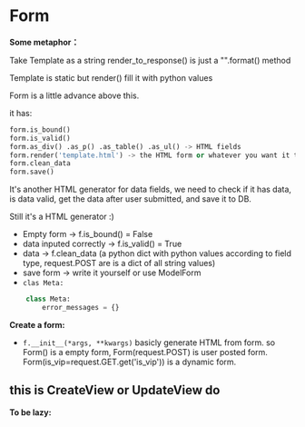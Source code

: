 # Form

**Some metaphor：**

Take Template as a string
render_to_response() is just a "".format() method

Template is static but render() fill it with python values

Form is a little advance above this.

it has:
```py
form.is_bound()
form.is_valid()
form.as_div() .as_p() .as_table() .as_ul() -> HTML fields
form.render('template.html') -> the HTML form or whatever you want it to look like
form.clean_data
form.save()
```

It's another HTML generator for data fields, we need to check if it has data, is data valid, get the data after user submitted, and save it to DB.

Still it's a HTML generator :)

- Empty form -> f.is_bound() = False
- data inputed correctly -> f.is_valid() = True
- data -> f.clean_data (a python dict with python values according to field type, request.POST are is a dict of all string values)
- save form -> write it yourself or use ModelForm
- `clas Meta:`
```py
    class Meta:
        error_messages = {}
```

**Create a form:**
- `f.__init__(*args, **kwargs)`
 basicly generate HTML from form.
 so Form() is a empty form, Form(request.POST)
 is user posted form. Form(is_vip=request.GET.get('is_vip')) is a dynamic form. 

this is CreateView or UpdateView do
- 

**To be lazy:**


